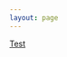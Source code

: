 ```yaml
---
layout: page
---
```

[Test](/test)

<script setup>
import About from "/components/layouts/About.vue";
</script>


<About />

